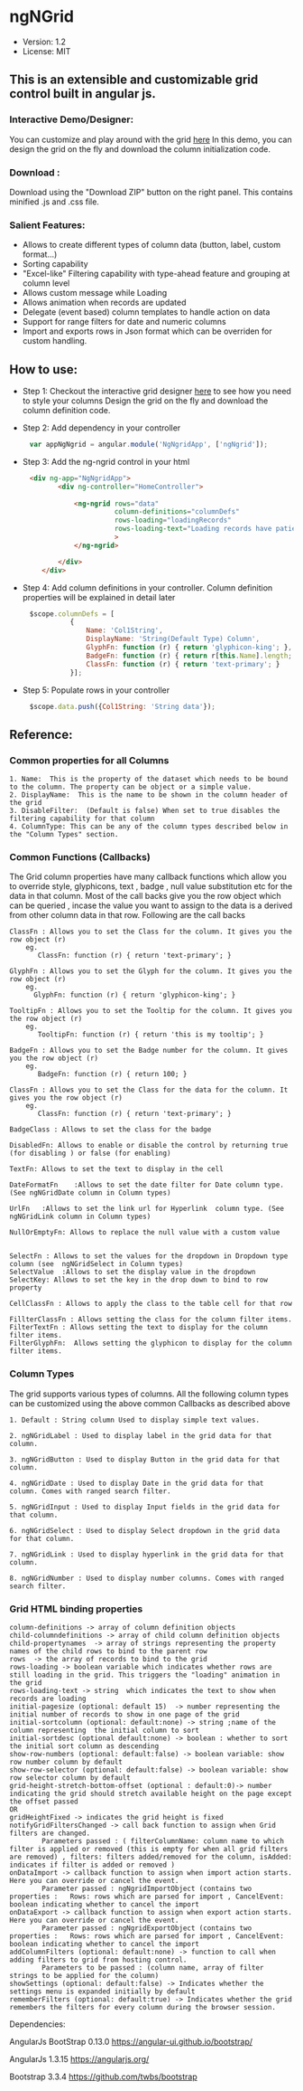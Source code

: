 # ngNGrid
 * Version: 1.2
 * License: MIT

## This is an extensible and customizable grid control built in angular js.

### Interactive Demo/Designer: 
You can customize and play around with the grid [here](https://nikhilogic.github.io/)
In this demo, you can design the grid on the fly and download the column initialization code.

### Download :
Download using the "Download ZIP" button on the right panel. This contains minified .js and .css file.

### Salient Features:
 - Allows to create different types of column data (button, label, custom format...)
 - Sorting capability
 - "Excel-like" Filtering capability with type-ahead feature and grouping at column level
 - Allows custom message while Loading
 - Allows animation when records are updated
 - Delegate (event based) column templates to handle action on data
 - Support for range filters for date and numeric columns
 - Import and exports rows in Json format which can be overriden for custom handling.

## How to use:
 
* Step 1: Checkout the interactive grid designer [here](https://nikhilogic.github.io/) to see how you need to style your columns 
Design the grid on the fly and download the column definition code.
 
* Step 2: Add dependency in your controller
```javascript
	 var appNgNgrid = angular.module('NgNgridApp', ['ngNgrid']);
 ```
* Step 3: Add the ng-ngrid control in your html	
```html
	 <div ng-app="NgNgridApp">
			<div ng-controller="HomeController">
			  
				<ng-ngrid rows="data"
						  column-definitions="columnDefs"						 
						  rows-loading="loadingRecords"
						  rows-loading-text="Loading records have patience"						  
						  >
				</ng-ngrid>

			</div>
		</div>
 ```
* Step 4: Add column definitions in your controller. Column definition properties will be explained in detail later
```javascript
	 $scope.columnDefs = [
			   {
				   Name: 'Col1String',
				   DisplayName: 'String(Default Type) Column',
				   GlyphFn: function (r) { return 'glyphicon-king'; },
				   BadgeFn: function (r) { return r[this.Name].length; },
				   ClassFn: function (r) { return 'text-primary'; }
			   }];
```			   
* Step 5: Populate rows in your controller
```javascript
	 $scope.data.push({Col1String: 'String data'});
```
 
## Reference:

### Common properties for all Columns
	1. Name:  This is the property of the dataset which needs to be bound to the column. The property can be object or a simple value.
	2. DisplayName:  This is the name to be shown in the column header of the grid	
	3. DisableFilter:  (Default is false) When set to true disables the filtering capability for that column
	4. ColumnType: This can be any of the column types described below in the "Column Types" section.

### Common Functions (Callbacks)
The Grid column properties have many callback functions which allow you to override style, glyphicons, text , badge , null value substitution etc for the data in that column.
Most of the call backs give you the row object which can be queried , incase the value you want to assign to the data is a derived from other column data in that row.
Following are the call backs


	ClassFn : Allows you to set the Class for the column. It gives you the row object (r)
		eg. 
		   ClassFn: function (r) { return 'text-primary'; }

	GlyphFn : Allows you to set the Glyph for the column. It gives you the row object (r)
		eg. 
		  GlyphFn: function (r) { return 'glyphicon-king'; }
		  
	TooltipFn : Allows you to set the Tooltip for the column. It gives you the row object (r)
		eg. 
		   TooltipFn: function (r) { return 'this is my tooltip'; }

	BadgeFn : Allows you to set the Badge number for the column. It gives you the row object (r)
		eg. 
		   BadgeFn: function (r) { return 100; }

	ClassFn : Allows you to set the Class for the data for the column. It gives you the row object (r)
		eg. 
		   ClassFn: function (r) { return 'text-primary'; }	   

	BadgeClass : Allows to set the class for the badge
	
	DisabledFn: Allows to enable or disable the control by returning true (for disabling ) or false (for enabling)
	
	TextFn: Allows to set the text to display in the cell 
	
	DateFormatFn	:Allows to set the date filter for Date column type. (See ngNGridDate column in Column types)
	
	UrlFn	:Allows to set the link url for Hyperlink  column type. (See ngNGridLink column in Column types)
	
	NullOrEmptyFn: Allows to replace the null value with a custom value
	
	
	SelectFn : Allows to set the values for the dropdown in Dropdown type column (see  ngNGridSelect in Column types)
	SelectValue  :Allows to set the display value in the dropdown	
	SelectKey: Allows to set the key in the drop down to bind to row property
	
	CellClassFn : Allows to apply the class to the table cell for that row
	
	FillterClassFn : Allows setting the class for the column filter items.
	FilterTextFn : Allows setting the text to display for the column filter items. 
	FilterGlyphFn:  Allows setting the glyphicon to display for the column filter items. 
	
	
### Column Types
The grid supports various types of columns.
All the following column types can be customized using the above common Callbacks as described above

	1. Default : String column Used to display simple text values.      
	   
	2. ngNGridLabel : Used to display label in the grid data for that column.

	3. ngNGridButton : Used to display Button in the grid data for that column.

	4. ngNGridDate : Used to display Date in the grid data for that column. Comes with ranged search filter.

	5. ngNGridInput : Used to display Input fields in the grid data for that column.

	6. ngNGridSelect : Used to display Select dropdown in the grid data for that column.

	7. ngNGridLink : Used to display hyperlink in the grid data for that column.
	
	8. ngNGridNumber : Used to display number columns. Comes with ranged search filter.
	
 
 
### Grid HTML binding properties
	
	column-definitions -> array of column definition objects
	child-columndefinitions -> array of child column definition objects
	child-propertynames  -> array of strings representing the property names of the child rows to bind to the parent row
	rows  -> the array of records to bind to the grid
	rows-loading -> boolean variable which indicates whether rows are still loading in the grid. This triggers the "loading" animation in the grid
	rows-loading-text -> string  which indicates the text to show when records are loading					  	
	initial-pagesize (optional: default 15)  -> number representing the initial number of records to show in one page of the grid
	initial-sortcolumn (optional: default:none) -> string ;name of the column representing  the initial column to sort 
	initial-sortdesc (optional default:none) -> boolean : whether to sort the initial sort column as descending                      
	show-row-numbers (optional: default:false) -> boolean variable: show row number column by default
	show-row-selector (optional: default:false) -> boolean variable: show row selector column by default	
	grid-height-stretch-bottom-offset (optional : default:0)-> number indicating the grid should stretch available height on the page except the offset passed
	OR
	gridHeightFixed -> indicates the grid height is fixed 
	notifyGridFiltersChanged -> call back function to assign when Grid filters are changed.
			Parameters passed : ( filterColumnName: column name to which filter is applied or removed (this is empty for when all grid filters are removed) , filters: filters added/removed for the column, isAdded: indicates if filter is added or removed )
	onDataImport -> callback function to assign when import action starts. Here you can override or cancel the event.
			Parameter passed : ngNgridImportObject (contains two properties :   Rows: rows which are parsed for import , CancelEvent: boolean indicating whether to cancel the import
	onDataExport -> callback function to assign when export action starts. Here you can override or cancel the event.
			Parameter passed : ngNgridExportObject (contains two properties :   Rows: rows which are parsed for import , CancelEvent: boolean indicating whether to cancel the import
	addColumnFilters (optional: default:none) -> function to call when adding filters to grid from hosting control.
			Parameters to be passed : (column name, array of filter strings to be applied for the column)
	showSettings (optional: default:false) -> Indicates whether the settings menu is expanded initially by default
	rememberFilters (optional: default:true) -> Indicates whether the grid remembers the filters for every column during the browser session.
	
   
Dependencies:

 AngularJs BootStrap 0.13.0  https://angular-ui.github.io/bootstrap/ 

 AngularJs 1.3.15 https://angularjs.org/
 
 Bootstrap 3.3.4 https://github.com/twbs/bootstrap
 
 


